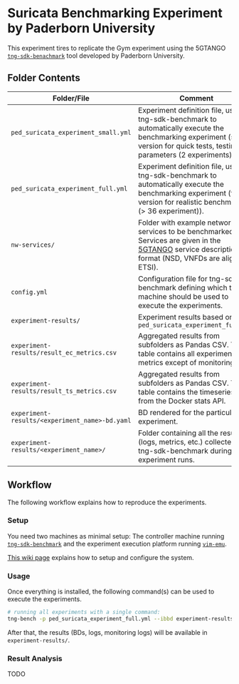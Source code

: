 # Suricata Benchmarking Experiment by Paderborn University

This experiment tires to replicate the Gym experiment using the 5GTANGO [`tng-sdk-benachmark`](https://github.com/sonata-nfv/tng-sdk-benchmark) tool developed by Paderborn University.

## Folder Contents

| Folder/File | Comment |
| --- | --- |
| `ped_suricata_experiment_small.yml` | Experiment definition file, used by tng-sdk-benchmark to automatically execute the benchmarking experiment (small version for quick tests, testing less parameters (2 experiments)). |
| `ped_suricata_experiment_full.yml` | Experiment definition file, used by tng-sdk-benchmark to automatically execute the benchmarking experiment (full version for realistic benchmarking (> 36 experiment)). |
| `nw-services/` | Folder with example network services to be benchmarked. Services are given in the [5GTANGO](https://5gtango.eu) service description format (NSD, VNFDs are aligned to ETSI). |
| `config.yml` | Configuration file for tng-sdk-benchmark defining which target machine should be used to execute the experiments. |
| `experiment-results/` | Experiment results based on `ped_suricata_experiment_full.yml` |
| `experiment-results/result_ec_metrics.csv` | Aggregated results from subfolders as Pandas CSV. This table contains all experiment metrics except of monitoring data. |
| `experiment-results/result_ts_metrics.csv` | Aggregated results from subfolders as Pandas CSV. Tis table contains the timeseries data from the Docker stats API. |
| `experiment-results/<experiment_name>-bd.yaml` | BD rendered for the particular experiment. |
| `experiment-results/<experiment_name>/` | Folder containing all the results (logs, metrics, etc.) collected by tng-sdk-benchmark during the experiment runs. |

## Workflow

The following workflow explains how to reproduce the experiments.

### Setup

You need two machines as minimal setup: The controller machine running [`tng-sdk-benchmark`](https://github.com/sonata-nfv/tng-sdk-benchmark) and the experiment execution platform running [`vim-emu`](https://osm.etsi.org/wikipub/index.php/VIM_emulator).

[This wiki page](https://osm.etsi.org/wikipub/index.php/VIM_emulator) explains how to setup and configure the system.

### Usage

Once everything is installed, the following command(s) can be used to execute the experiments.

```sh
# running all experiments with a single command:
tng-bench -p ped_suricata_experiment_full.yml --ibbd experiment-results/ --result-dir experiment-results/
```

After that, the results (BDs, logs, monitoring logs) will be available in `experiment-results/`.

### Result Analysis

TODO
